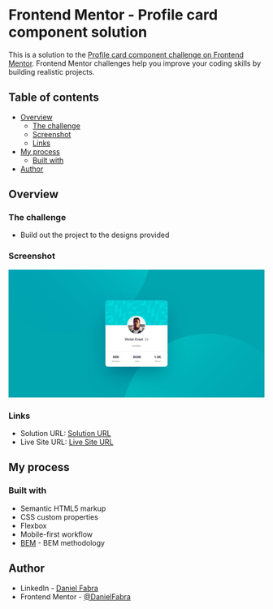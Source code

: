 # Frontend Mentor - Profile card component solution

This is a solution to the [Profile card component challenge on Frontend Mentor](https://www.frontendmentor.io/challenges/profile-card-component-cfArpWshJ). Frontend Mentor challenges help you improve your coding skills by building realistic projects. 

## Table of contents

- [Overview](#overview)
  - [The challenge](#the-challenge)
  - [Screenshot](#screenshot)
  - [Links](#links)
- [My process](#my-process)
  - [Built with](#built-with)
- [Author](#author)


## Overview

### The challenge

- Build out the project to the designs provided

### Screenshot

![Frontend Mentor - Profile card component](./screenshot.jpg)

### Links

- Solution URL: [Solution URL](https://www.frontendmentor.io/solutions/profile-card-component-html5-css3-and-bem-methodology-H_dWc1Jbq)
- Live Site URL: [Live Site URL](https://profile-card-component-html-5-css-3-and-bem-methodology.vercel.app/)

## My process

### Built with

- Semantic HTML5 markup
- CSS custom properties
- Flexbox
- Mobile-first workflow
- [BEM](https://en.bem.info/methodology/) - BEM methodology

## Author

- LinkedIn - [Daniel Fabra](https://www.linkedin.com/in/danielj-fabra/)
- Frontend Mentor - [@DanielFabra](https://www.frontendmentor.io/profile/DanielFabra)


